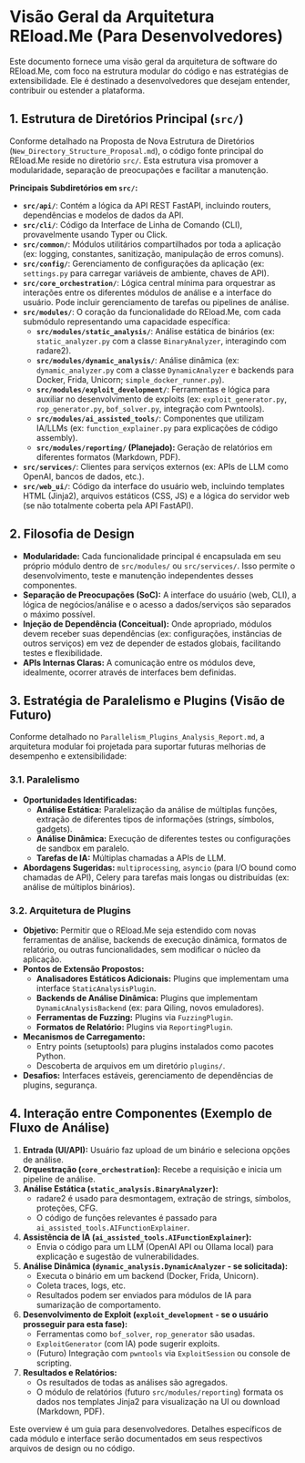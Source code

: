 # Visão Geral da Arquitetura REload.Me (Para Desenvolvedores)

Este documento fornece uma visão geral da arquitetura de software do REload.Me, com foco na estrutura modular do código e nas estratégias de extensibilidade. Ele é destinado a desenvolvedores que desejam entender, contribuir ou estender a plataforma.

## 1. Estrutura de Diretórios Principal (`src/`)

Conforme detalhado na Proposta de Nova Estrutura de Diretórios (`New_Directory_Structure_Proposal.md`), o código fonte principal do REload.Me reside no diretório `src/`. Esta estrutura visa promover a modularidade, separação de preocupações e facilitar a manutenção.

**Principais Subdiretórios em `src/`:**

*   **`src/api/`**: Contém a lógica da API REST FastAPI, incluindo routers, dependências e modelos de dados da API.
*   **`src/cli/`**: Código da Interface de Linha de Comando (CLI), provavelmente usando Typer ou Click.
*   **`src/common/`**: Módulos utilitários compartilhados por toda a aplicação (ex: logging, constantes, sanitização, manipulação de erros comuns).
*   **`src/config/`**: Gerenciamento de configurações da aplicação (ex: `settings.py` para carregar variáveis de ambiente, chaves de API).
*   **`src/core_orchestration/`**: Lógica central mínima para orquestrar as interações entre os diferentes módulos de análise e a interface do usuário. Pode incluir gerenciamento de tarefas ou pipelines de análise.
*   **`src/modules/`**: O coração da funcionalidade do REload.Me, com cada submódulo representando uma capacidade específica:
    *   **`src/modules/static_analysis/`**: Análise estática de binários (ex: `static_analyzer.py` com a classe `BinaryAnalyzer`, interagindo com radare2).
    *   **`src/modules/dynamic_analysis/`**: Análise dinâmica (ex: `dynamic_analyzer.py` com a classe `DynamicAnalyzer` e backends para Docker, Frida, Unicorn; `simple_docker_runner.py`).
    *   **`src/modules/exploit_development/`**: Ferramentas e lógica para auxiliar no desenvolvimento de exploits (ex: `exploit_generator.py`, `rop_generator.py`, `bof_solver.py`, integração com Pwntools).
    *   **`src/modules/ai_assisted_tools/`**: Componentes que utilizam IA/LLMs (ex: `function_explainer.py` para explicações de código assembly).
    *   **`src/modules/reporting/` (Planejado):** Geração de relatórios em diferentes formatos (Markdown, PDF).
*   **`src/services/`**: Clientes para serviços externos (ex: APIs de LLM como OpenAI, bancos de dados, etc.).
*   **`src/web_ui/`**: Código da interface do usuário web, incluindo templates HTML (Jinja2), arquivos estáticos (CSS, JS) e a lógica do servidor web (se não totalmente coberta pela API FastAPI).

## 2. Filosofia de Design

*   **Modularidade:** Cada funcionalidade principal é encapsulada em seu próprio módulo dentro de `src/modules/` ou `src/services/`. Isso permite o desenvolvimento, teste e manutenção independentes desses componentes.
*   **Separação de Preocupações (SoC):** A interface do usuário (web, CLI), a lógica de negócios/análise e o acesso a dados/serviços são separados o máximo possível.
*   **Injeção de Dependência (Conceitual):** Onde apropriado, módulos devem receber suas dependências (ex: configurações, instâncias de outros serviços) em vez de depender de estados globais, facilitando testes e flexibilidade.
*   **APIs Internas Claras:** A comunicação entre os módulos deve, idealmente, ocorrer através de interfaces bem definidas.

## 3. Estratégia de Paralelismo e Plugins (Visão de Futuro)

Conforme detalhado no `Parallelism_Plugins_Analysis_Report.md`, a arquitetura modular foi projetada para suportar futuras melhorias de desempenho e extensibilidade:

### 3.1. Paralelismo

*   **Oportunidades Identificadas:**
    *   **Análise Estática:** Paralelização da análise de múltiplas funções, extração de diferentes tipos de informações (strings, símbolos, gadgets).
    *   **Análise Dinâmica:** Execução de diferentes testes ou configurações de sandbox em paralelo.
    *   **Tarefas de IA:** Múltiplas chamadas a APIs de LLM.
*   **Abordagens Sugeridas:** `multiprocessing`, `asyncio` (para I/O bound como chamadas de API), Celery para tarefas mais longas ou distribuídas (ex: análise de múltiplos binários).

### 3.2. Arquitetura de Plugins

*   **Objetivo:** Permitir que o REload.Me seja estendido com novas ferramentas de análise, backends de execução dinâmica, formatos de relatório, ou outras funcionalidades, sem modificar o núcleo da aplicação.
*   **Pontos de Extensão Propostos:**
    *   **Analisadores Estáticos Adicionais:** Plugins que implementam uma interface `StaticAnalysisPlugin`.
    *   **Backends de Análise Dinâmica:** Plugins que implementam `DynamicAnalysisBackend` (ex: para Qiling, novos emuladores).
    *   **Ferramentas de Fuzzing:** Plugins via `FuzzingPlugin`.
    *   **Formatos de Relatório:** Plugins via `ReportingPlugin`.
*   **Mecanismos de Carregamento:**
    *   Entry points (setuptools) para plugins instalados como pacotes Python.
    *   Descoberta de arquivos em um diretório `plugins/`.
*   **Desafios:** Interfaces estáveis, gerenciamento de dependências de plugins, segurança.

## 4. Interação entre Componentes (Exemplo de Fluxo de Análise)

1.  **Entrada (UI/API):** Usuário faz upload de um binário e seleciona opções de análise.
2.  **Orquestração (`core_orchestration`):** Recebe a requisição e inicia um pipeline de análise.
3.  **Análise Estática (`static_analysis.BinaryAnalyzer`):**
    *   radare2 é usado para desmontagem, extração de strings, símbolos, proteções, CFG.
    *   O código de funções relevantes é passado para `ai_assisted_tools.AIFunctionExplainer`.
4.  **Assistência de IA (`ai_assisted_tools.AIFunctionExplainer`):**
    *   Envia o código para um LLM (OpenAI API ou Ollama local) para explicação e sugestão de vulnerabilidades.
5.  **Análise Dinâmica (`dynamic_analysis.DynamicAnalyzer` - se solicitada):**
    *   Executa o binário em um backend (Docker, Frida, Unicorn).
    *   Coleta traces, logs, etc.
    *   Resultados podem ser enviados para módulos de IA para sumarização de comportamento.
6.  **Desenvolvimento de Exploit (`exploit_development` - se o usuário prosseguir para esta fase):**
    *   Ferramentas como `bof_solver`, `rop_generator` são usadas.
    *   `ExploitGenerator` (com IA) pode sugerir exploits.
    *   (Futuro) Integração com `pwntools` via `ExploitSession` ou console de scripting.
7.  **Resultados e Relatórios:**
    *   Os resultados de todas as análises são agregados.
    *   O módulo de relatórios (futuro `src/modules/reporting`) formata os dados nos templates Jinja2 para visualização na UI ou download (Markdown, PDF).

Este overview é um guia para desenvolvedores. Detalhes específicos de cada módulo e interface serão documentados em seus respectivos arquivos de design ou no código.
